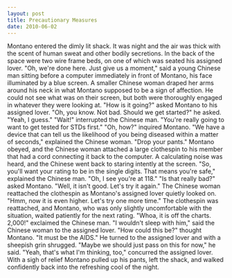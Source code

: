 ```yaml
---
layout: post
title: Precautionary Measures
date: 2010-06-02
---
```

Montano entered the dimly lit shack. It was night and the air was thick
      with the scent of human sweat and other bodily secretions. In the back of the space were two
      wire frame beds, on one of which was seated his assigned lover.    "Oh,
      we're done here. Just give us a moment," said a young Chinese man sitting before a computer
      immediately in front of Montano, his face illuminated by a blue screen. A smaller Chinese
      woman draped her arms around his neck in what Montano supposed to be a sign of affection. He
      could not see what was on their screen, but both were thoroughly engaged in whatever they were
      looking at.    "How is it going?" asked Montano to his assigned
      lover.  "Oh, you know. Not bad. Should we get started?" he asked.  "Yeah,
      I guess."  "Wait!" interrupted the Chinese man. "You're really going to want to get
      tested for STDs first."  "Oh, how?" inquired Montano.  "We have a device
      that can tell us the likelihood of you being diseased within a matter of seconds," explained
      the Chinese woman. "Drop your pants."    Montano obeyed, and the Chinese
      woman attached a large clothespin to his member that had a cord connecting it back to the
      computer. A calculating noise was heard, and the Chinese went back to staring intently at the
      screen.    "So, you'll want your rating to be in the single digits. That
      means you're safe," explained the Chinese man. "Oh, I see you're at 118."  "Is that
      really bad?" asked Montano.  "Well, it isn't good. Let's try it again."    The Chinese woman reattached the clothespin as Montano's assigned lover
      quietly looked on.    "Hmm, now it is even higher. Let's try one more
      time." The clothespin was reattached, and Montano, who was only slightly uncomfortable with
      the situation, waited patiently for the next rating.    "Whoa, it is off
      the charts. 2,000!" exclaimed the Chinese man.  "I wouldn't sleep with him," said
      the Chinese woman to the assigned lover.    "How could this be?" thought
      Montano. "It must be the AIDS." He turned to the assigned lover and with a sheepish grin
      shrugged.  "Maybe we should just pass on this for now," he said.  "Yeah,
      that's what I'm thinking, too," concurred the assigned lover.    With a
      sigh of relief Montano pulled up his pants, left the shack, and walked confidently back into
      the refreshing cool of the night.
